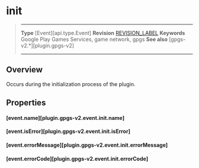 # init

> --------------------- ------------------------------------------------------------------------------------------
> __Type__              [Event][api.type.Event]
> __Revision__          [REVISION_LABEL](REVISION_URL)
> __Keywords__          Google Play Games Services, game network, gpgs
> __See also__          [gpgs-v2.*][plugin.gpgs-v2]
> --------------------- ------------------------------------------------------------------------------------------

## Overview

Occurs during the initialization process of the plugin.

## Properties

#### [event.name][plugin.gpgs-v2.event.init.name]

#### [event.isError][plugin.gpgs-v2.event.init.isError]

#### [event.errorMessage][plugin.gpgs-v2.event.init.errorMessage]

#### [event.errorCode][plugin.gpgs-v2.event.init.errorCode]